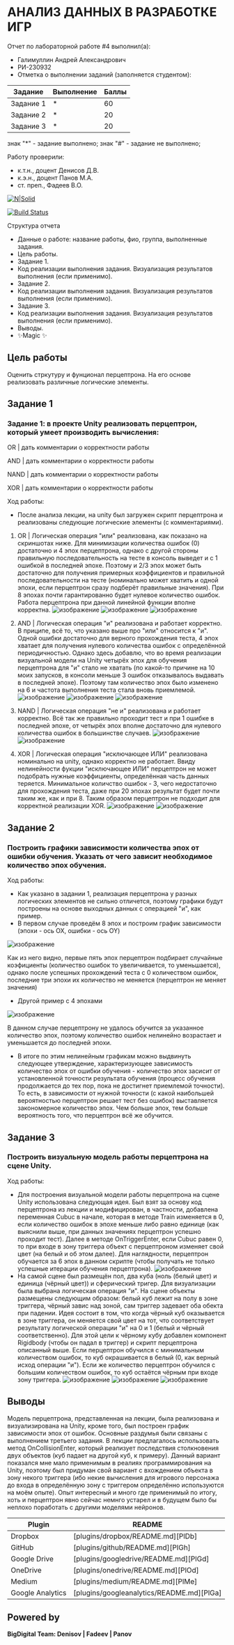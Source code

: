 # АНАЛИЗ ДАННЫХ В РАЗРАБОТКЕ ИГР
Отчет по лабораторной работе #4 выполнил(а):
- Галимуллин Андрей Александрович
- РИ-230932
- Отметка о выполнении заданий (заполняется студентом):

| Задание | Выполнение | Баллы |
| ------ | ------ | ------ |
| Задание 1 | * | 60 |
| Задание 2 | * | 20 |
| Задание 3 | * | 20 |

знак "*" - задание выполнено; знак "#" - задание не выполнено;

Работу проверили:
- к.т.н., доцент Денисов Д.В.
- к.э.н., доцент Панов М.А.
- ст. преп., Фадеев В.О.

[![N|Solid](https://cldup.com/dTxpPi9lDf.thumb.png)](https://nodesource.com/products/nsolid)

[![Build Status](https://travis-ci.org/joemccann/dillinger.svg?branch=master)](https://travis-ci.org/joemccann/dillinger)

Структура отчета

- Данные о работе: название работы, фио, группа, выполненные задания.
- Цель работы.
- Задание 1.
- Код реализации выполнения задания. Визуализация результатов выполнения (если применимо).
- Задание 2.
- Код реализации выполнения задания. Визуализация результатов выполнения (если применимо).
- Задание 3.
- Код реализации выполнения задания. Визуализация результатов выполнения (если применимо).
- Выводы.
- ✨Magic ✨

## Цель работы
Оценить стркутуру и фунционал перцептрона. На его основе реализовать различные логические элементы.


## Задание 1
###  Задание 1: в проекте Unity реализовать перцептрон, который умеет производить вычисления:
OR | дать комментарии о корректности работы

AND | дать комментарии о корректности работы

NAND | дать комментарии о корректности работы

XOR | дать комментарии о корректности работы


Ход работы:
- После анализа лекции, на unity был загружен скрипт перцептрона и реализованы следующие логические элементы (с комментариями).
1) OR | Логическая операция "или" реализована, как показано на скриншотах ниже. Для минимизации количества ошибок (0) достаточно и 4 эпох перцептрона, однако с другой стороны правильную последовательность на тесте в консоль выведет и с 1 ошибкой в последней эпохе. Поэтому и 2/3 эпох может быть достаточно для получения примерных коэффициентов и правильной последовательности на тесте (номинально может хватить и одной эпохи, если перцептрон сразу подберёт правильные значения). При 8 эпохах почти гарантированно будет нулевое количество ошибок. Работа перцептрона при данной линейной функции вполне корректна.
![изображение](https://github.com/user-attachments/assets/f189689e-0982-4cc6-a7fb-9139d7774ebf)
![изображение](https://github.com/user-attachments/assets/5475712c-9b8f-496c-a8e9-7ed8f45d4c15)
![изображение](https://github.com/user-attachments/assets/bf2eb4d2-8d3b-4ae2-b21c-74da529d7413)

2) AND | Логическая операция "и" реализована и работает корректно. В приципе, всё то, что указано выше про "или" относится к "и". Одной ошибки достаточно для верного прохождения теста, 4 эпох хватает для получения нулевого количества ошибок с определённой периодичностью. Однако здесь добавлю, что во время реализации визуальной модели на Unity четырёх эпох для обучения перцептрона для "и" стало не хватать (по какой-то причине на 10 моих запусков, в консоли меньше 3 ошибок отказывалось выдавать в последней эпохе). Поэтому там количество эпох было изменено на 6 и частота выполнения теста стала вновь приемлемой.
![изображение](https://github.com/user-attachments/assets/5508f318-92b9-4e2f-b0c2-269decd2f45a)
![изображение](https://github.com/user-attachments/assets/37523564-eca3-45d2-9715-dc428f918b32)
![изображение](https://github.com/user-attachments/assets/84d6b1fe-b0a2-42f0-b522-70ff35a20f89)

3) NAND | Логическая операция "не и" реализована и работает корректно. Всё так же правильно проходит тест и при 1 ошибке в последней эпохе, от четырёх эпох вполне достаточно для нулевого количества ошибок в большинстве случаев.
![изображение](https://github.com/user-attachments/assets/d6534723-e68c-41e6-ad44-06b4904f2e9b)
![изображение](https://github.com/user-attachments/assets/e880935f-30ec-4190-af77-09bca0b8d2eb)

4) XOR | Логическая операция "исключающее ИЛИ" реализована номинально на unity, однако корректно не работает. Ввиду нелинейности фукции "исключающее ИЛИ" перцептрон не может подобрать нужные коэффициенты, определённая часть данных теряется. Минимальное количство ошибок - 3, чего недостаточно для прохождения теста, даже при 20 эпохах результат будет почти таким же, как и при 8. Таким образом перцептрон не подходит для корректной реализации XOR.
![изображение](https://github.com/user-attachments/assets/8efe5a1b-0ff1-4496-abe8-272aba894c56)
![изображение](https://github.com/user-attachments/assets/deea9872-4e84-404f-9cf5-888cf4890f99)



## Задание 2
###  Построить графики зависимости количества эпох от ошибки  обучения. Указать от чего зависит необходимое количество эпох обучения.

Ход работы:
- Как указано в задании 1, реализация перцептрона у разных логических элементов не сильно отличется, поэтому графики будут построены на основе выходных данных с операцией "и", как пример.
- В первом случае проведём 8 эпох и построим график зависимости (эпохи - ось OX, ошибки - ось OY)

![изображение](https://github.com/user-attachments/assets/548ff393-2faf-461b-a74c-e7f6b6ee61ba)

Как из него видно, первые пять эпох перцептрон подбирает случайные коэфициенты (количество ошибок то увеличивается, то уменьшается), однако после успешных прохождений теста с 0 количеством ошибок, последние три эпохи их количество не меняется (перцептрон не меняет значения)
- Другой пример с 4 эпохами

![изображение](https://github.com/user-attachments/assets/85a92de1-104a-4ae0-9bfb-d572f1e948f1)

В данном случае перцептрону не удалось обучится за указанное количество эпох, поэтому количество ошибок нелинейно возрастает и уменьшается до последней эпохи.

- В итоге по этим нелинейным графикам можно выдвинуть следующее утверждение, характеризующее зависимость количество эпох от ошибки обучения - количество эпох засисит от установленной точности результата обучения (процесс обучения продолжается до тех пор, пока не достигнет приемлемой точности). То есть, в зависимости от нужной точности (с какой наибольшей вероятностью перцептрон решает тест без ошибок) выставляется закономерное количество эпох. Чем больше эпох, тем больше вероятность того, что перцептрон всё же обучится.



## Задание 3
### Построить визуальную модель работы перцептрона на сцене Unity.

Ход работы:
- Для построения визуальной модели работы перцептрона на сцене Unity использована следующая идея. Был взят за основу код перцептрона из лекции и модифицирован, в частности, добавлена переменная Cubuc в начале, которая в методе Train изменяется в 0, если количество ошибок в эпохе меньше либо равно единице (как выяснили выше, при данных значениях перцептрон успешно проходит тест). Далее в методе OnTriggerEnter, если Cubuc равен 0, то при входе в зону триггера объект с перцептроном изменяет свой цвет (на белый и об этом далее). Для наглядности, перцептрон обучается за 6 эпох в данном скрипте (чтобы получать не только успешные итерации обучения перцептрона).
![изображение](https://github.com/user-attachments/assets/8c6e1865-be72-4bbe-a43c-226a4f7b067b)
- На самой сцене был размещён пол, два куба (ноль (белый цвет) и единица (чёрный цвет)) и сферический тригер. Для визуализации была выбрана логическая операция "и". На сцене объекты размещены следующим образом: белый куб лежит на полу в зоне триггера, чёрный завис над зоной, сам триггер задевает оба обекта при падении. Идея состоит в том, что когда чёрный куб оказывается в зоне триггера, он меняется свой цвет на тот, что соответствует результату логической операции "и" на 0 и 1 (белый и чёрный соответственно). Для этой цели к чёрному кубу добавлен компонент Rigidbody (чтобы он падал в триггер) и скрипт перцептрона описанный выше. Если перцептрон обучился с минимальным количеством ошибок, то куб окрашивается в белый (0, как верный исход операции "и"). Если же количество перцептрон обучился с большим количеством ошибок, то куб остаётся чёрным при входе зону триггера.
![изображение](https://github.com/user-attachments/assets/ba9cc292-3dee-4eb9-97cb-b3c3bc713830)
![изображение](https://github.com/user-attachments/assets/dc815fe9-f2d5-41a8-9130-abe44ab536e0)
![изображение](https://github.com/user-attachments/assets/8e0a42f9-d38e-43d2-a1d0-48ba1e32f738)



## Выводы

Модель перцептрона, представленная на лекции, была реализована и визуализирована на Unity, кроме того, был построен график зависимости эпох от ошибок. Основные раздумья были связаны с выполнением третьего задания. В лекции предлагалось использовать метод OnCollisionEnter, который реализует последствия столкновения двух объектов (куб падает на другой куб, к примеру). Данный вариант показался мне мало применимым в реалиях программирования на Unity, поэтому был придуман свой вариант с вхождением объекта в зону некого триггера (ибо некие вычисления для игрового персонажа до входа в определённую зону с триггером определённо используются на моём опыте). Опыт интересный и много где применимый по итогу, хоть и перцептрон явно сейчас немнго устарел и в будущем было бы неплохо поработать с другими моделями нейронов. 

| Plugin | README |
| ------ | ------ |
| Dropbox | [plugins/dropbox/README.md][PlDb] |
| GitHub | [plugins/github/README.md][PlGh] |
| Google Drive | [plugins/googledrive/README.md][PlGd] |
| OneDrive | [plugins/onedrive/README.md][PlOd] |
| Medium | [plugins/medium/README.md][PlMe] |
| Google Analytics | [plugins/googleanalytics/README.md][PlGa] |

## Powered by

**BigDigital Team: Denisov | Fadeev | Panov**
